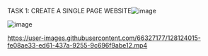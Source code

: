 TASK 1: CREATE A SINGLE PAGE WEBSITE![image](https://user-images.githubusercontent.com/66327177/128123965-cf062137-9d93-4d13-b84a-13b316386298.png)

   
   ![image](https://user-images.githubusercontent.com/66327177/128123987-5a8d4f52-5156-4de5-b178-30e88af29d44.png)




https://user-images.githubusercontent.com/66327177/128124015-fe08ae33-ed61-437a-9255-9c696f9abe12.mp4

